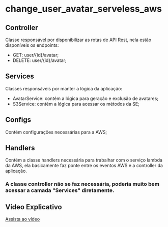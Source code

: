 # change_user_avatar_serveless_aws

## Controller
Classe responsável por disponibilizar as rotas de API Rest, nela estão disponíveis os endpoints:
- GET: user/{id}/avatar;
- DELETE: user/{id}/avatar;

## Services
Classes responsáveis por manter a lógica da aplicação:
- AvatarService: contém a lógica para geração e exclusão de avatares;
- S3Service: contém a lógica para acessar os métodos da SE;

## Configs
Contém configurações necessárias para a AWS;

## Handlers
Contém a classe handlers necessária para trabalhar com o serviço lambda da AWS, ela basicamente faz ponte entre os eventos AWS e a controller da aplicação.


### A classe controller não se faz necessária, poderia muito bem acessar a camada "Services" diretamente.

## Video Explicativo

[Assista ao vídeo](https://youtu.be/W-8Bnf79SiQ)

